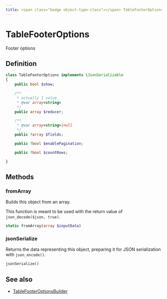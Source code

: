 ```yaml
---
title: <span class="badge object-type-class"></span> TableFooterOptions
---
```

# <span class="badge object-type-class"></span> TableFooterOptions

Footer options

## Definition

```php
class TableFooterOptions implements \JsonSerializable
{
    public bool $show;

    /**
     * actually 1 value
     * @var array<string>
     */
    public array $reducer;

    /**
     * @var array<string>|null
     */
    public ?array $fields;

    public ?bool $enablePagination;

    public ?bool $countRows;

}
```
## Methods

### <span class="badge object-method"></span> fromArray

Builds this object from an array.

This function is meant to be used with the return value of `json_decode($json, true)`.

```php
static fromArray(array $inputData)
```

### <span class="badge object-method"></span> jsonSerialize

Returns the data representing this object, preparing it for JSON serialization with `json_encode()`.

```php
jsonSerialize()
```

## See also

 * <span class="badge builder"></span> [TableFooterOptionsBuilder](./builder-TableFooterOptionsBuilder.md)
